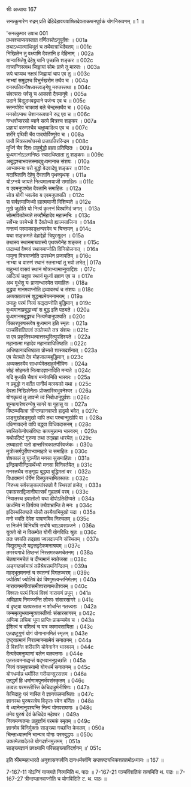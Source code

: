 श्रीः
अध्यायः 167

सनत्कुमारेण रुद्रम् प्रति देहिदेहावयवाश्रितदेवताकथनपूर्वकं योगनिरूपणम् ॥ 1 ॥

'सनत्कुमार उवाच 	001  
प्रभवश्चाप्ययस्तात वर्णितस्तेऽनुपूर्वशः ।	001a  
तथाऽध्यात्माधिभूतं च तथैवात्राधिदैवतम् ॥	001c  
निखिलेन तु वक्ष्यामि दैवतानि ह देहिनाम् ।	002a  
यान्याश्रितेषु देहेषु यानि पृच्छसि शङ्कर ॥	002c  
वाच्यग्निस्त्वथ जिह्वायां सोमः प्राणे तु मारुतः ।	003a  
रूपे चाप्यथ नक्षत्रं जिह्वायां चाप एव तु ॥	003c  
नाभ्यां समुद्रश्च विभुर्नखरोम तथैव च ।	004a  
वनस्पतिवनौषध्यस्त्वङ्गेषु मरुतस्तथा ॥	004c  
संवत्सराः पर्वसु च आकाशे दैवमानुषे ।	005a  
उदाने विद्युदभवद्व्याने पर्जन्य एव च ॥	005c  
स्तनयोरेव चाकाशं बले चेन्द्रस्तथैव च ।	006a  
मनसोऽप्यथ चेशानस्त्वपाने रुद्र एव च ॥	006c  
गन्धर्वाप्सरसो व्याने सत्ये मित्रश्च शङ्कर ।	007a  
प्रज्ञायां वरुणश्चैव चक्षुष्यादित्य एव च ॥	007c  
शरीरे पृथिवी चैव पादयोर्विष्णुरेव च ।	008a  
पायौ मित्रस्तथोपस्थे प्रजापतिररिन्दम ॥	008c  
मूर्ध्नि चैव दिशः प्राहुर्बुद्धौ ब्रह्मा प्रतिष्ठितः ।	009a  
बुध्यमानोऽऽत्मनिष्ठः स्यादधिष्ठाता तु शङ्करः ॥	009c  
अबुद्धश्चाभवत्तस्माद्बुध्यमानान्न संशयः ।	010a  
आभ्यामन्यः परो बुद्धो वेदवादेषु शङ्कर ॥	010c  
यदाश्रितानि देहेषु दैवतानि पृथक्पृथक् ।	011a  
योऽग्नये जायते नित्यमात्मयाजी समाहितः ॥	011c  
य एवमनुपश्येत दैवतानि समाहितः ।	012a  
सोत्र योगी भवत्येव य एवमनुपश्यति ।	012c  
स सर्वज्ञयाजिभ्यो ह्यात्मयाजी विशिष्यते ॥	012e  
मुखे जुहोति यो नित्यं कृत्स्नं विश्वमिदं जगत् ।	013a  
सोत्मवित्प्रोच्यते तज्ज्ञैर्महादेव महात्मभिः ॥	013c  
सर्वेभ्यः परमेभ्यो वै दैवतेभ्यो ह्यात्मयाजिना ।	014a  
गन्तव्यं परमाकाङ्क्षन्परमेव च चिन्तयन् ॥	014c  
यथा सङ्क्रमते देहाद्देही त्रिपुरसूदन ।	015a  
तथास्य स्थानमाख्यास्ये पृथक्त्वेनेह शङ्कर ॥	015c  
पादाभ्यां वैष्णवं स्थानमाप्नोति विनियोजनात् ।	016a  
पायुना मित्रमाप्नोति उपस्थेन प्रजापतिम् ॥	016c  
नाभ्या च वारुणं स्थानं स्तनाभ्यां तु भवो लभेत् |	017a  
बाहुभ्यां वासवं स्थानं श्रोत्राभ्यामाप्नुयाद्दिशः ।	017c  
आदित्यं चक्षुषा स्थानं मूर्ध्ना ब्रह्मण एव च ॥	017e  
अथ मूर्धसु यः प्राणान्धारयेत समाहितः ।	018a  
बुद्ध्या मानमवाप्नोति द्रव्यावस्थं च संशयः ॥	018c  
अव्यक्तात्परमं शुद्धमप्रमेयमनामयम् ।	019a  
तमाहुः परमं नित्यं यद्यदाप्नोति बुद्धिमान् ॥	019c  
बुध्यमानाप्रबुद्धाभ्यां स बुद्ध इति पठ्यते ।	020a  
बुध्यमानमबुद्धश्च नित्यमेवानुपश्यति ॥	020c  
विकारपुरुषस्त्वेष बुध्यमान इति स्मृतः ।	021a  
पञ्चविंशतितत्वं तत्प्रोच्यते तत्र संशयः ॥	021c  
स एष प्रकृतिस्थत्वात्तस्थुरित्युपदिश्यते ।	022a  
महानात्मा महादेव महानत्राधितिष्ठति ॥	022c  
अधिष्ठानादधिष्ठाता प्रोच्यते शास्त्रदर्शनात् ।	023a  
एष चेतयते देव मोहजालमबुद्धिमान् ॥	023c  
अव्यक्तस्यैव साधर्म्यमेतदाहुर्मनीषिणः ।	024a  
सोहं सोहमतो नित्यादज्ञानादिति मन्यते ॥	024c  
यदि बुध्यति चैवायं मन्येयमिति भास्वरः ।	025a  
न प्रबुद्धो न वर्तेत पानीयं मत्स्यको यथा ॥	025c  
देवता निखिलेनैताः प्रोक्तास्त्रिभुवनेश्वर ।	026a  
योगकृत्यं तु तावन्मे त्वं निबोधानुपूर्वशः ॥	026c  
शून्यागारेष्वरण्येषु सागरे वा गुहासु वा ।	027a  
विष्टम्भयित्वा त्रीन्दण्डानवाप्तो ह्यद्वयो भवेत् ॥	027c  
प्राङ्मुखोदङ्मुखो वापि तथा पश्चान्मुखोपि वा ।	028a  
दक्षिणावदनो वापि बद्ध्वा विधिवदासनम् ॥	028c  
स्वस्तिकेनोपसंविष्टः कायमुन्नाम्य भास्वरम् ।	029a  
यथोपदिष्टं गुरुणा तथा तद्ब्रह्म धारयेत् ॥	029c  
लघ्वाहारो यतो दान्तस्त्रिकालपरिवर्जकः ।	030a  
मूत्रोत्सर्गपुरीषाभ्यामाहारे च समाहितः ॥	030c  
शेषकालं तु युञ्जीत मनसा सुसमाहितः ।	031a  
इन्द्रियाणीन्द्रियार्थेभ्यो मनसा विनिवर्तयेत् ॥	031c  
मनस्तथैव सङ्गृह्य बुद्ध्या बुद्धिमतां वर ।	032a  
विधावमानं धैर्येण विस्फुरन्तमितस्ततः ॥	032c  
निरुध्य सर्वसङ्कल्पांस्ततो वै स्थिरतां व्रजेत् ।	033a  
एकाग्रस्तद्विजानीयात्सर्वं गुह्यतमं परम् ॥	033c  
निवातस्थ इवालोलो यथा दीपोऽतिदीप्यते ।	034a  
ऊर्ध्वमेव न तिर्यक्च तथैवाभ्रान्ति ते मनः ॥	034c  
हृदिस्थस्तिष्ठते योसौ तस्यैवाभिमुखो यदा ।	035a  
मनो भवति देवेश पाषाणमिव निश्चलम् ॥	035c  
स निर्जने विनिर्घोषे सघोषे चाऽऽवसञ्जने ।	036a  
युक्तो यो न विकम्पेत योगी योगविधिः श्रुतः ॥	036c  
ततः पश्यति तद्ब्रह्म ज्वलदात्मनि संस्थितम् ।	037a  
विद्युदम्बुधरे यद्वत्तद्वदेकमनाश्रयम् ॥	037c  
तमस्यगाधे तिष्ठन्तं निस्तमस्कमचेतनम् ।	038a  
चेतयानमचेतं च दीप्यमानं स्वतेजसा ॥	038c  
अङ्गष्ठपर्वमात्रं तन्नैश्रेयसमनिन्दितम् ।	039a  
महद्भूतमनन्तं च स्वतन्त्रं विगतज्वरम् ॥	039c  
ज्योतिषां ज्योतिषं देवं विष्णुमत्यन्तनिर्मलम् ।	040a  
नारायणमणीयांसमीश्वराणामधीश्वरम् ॥	040c  
विश्वतः परमं नित्यं विश्वं नारायणं प्रभुम् ।	041a  
अविज्ञाय निमज्जन्ति लोकाः संसारसागरे ॥	041c  
यं दृष्ट्वा यतयस्तात न शोचन्ति गतज्वराः ।	042a  
जन्ममृत्युभयान्मुक्तास्तीर्णाः संसारसागरम् ॥	042c  
अणिमा लघिमा भूमा प्राप्तिः प्राकम्यमेव च ।	043a  
ईशित्वं च वशित्वं च यत्र कामावसायिता ।	043c  
एतदष्टुगुणं योगं योगानाममितं स्मृतम् ॥	043e  
दृष्ट्वात्मानं निरात्मानमप्रमेयं सनातनम् ।	044a  
ते विशन्ति शरीराणि योगेनानेन भास्वरम् ।	044c  
दैत्यदेवमनुष्याणां बलेन बलवत्तमाः ॥	044e  
एतत्तत्वमनाद्यन्तं यद्भवाननुपृच्छति ।	045a  
नित्यं वयमुपास्यामो योगधर्मं सनातनम् ॥	045c  
योगधर्मान्न धर्मोस्ति गरीयान्सुरसत्तम ।	046a  
एतद्धर्मं हि धर्माणामपुनर्भवसंस्कृतम् ॥	046c  
तत्वतः परमस्तीस्ति केचिदाहुर्मनीषिणः ।	047a  
केचिदाहुः परं नास्ति ये ज्ञानफलमाश्रिताः ॥	047c  
ज्ञानस्थः पुरुषस्त्वेष विकृतः स्वेन वर्णितः ।	048a  
ये ध्यानेनानुपश्यन्ति नित्यं योगपरायणाः ॥	048c  
तमेव पुरुषं देवं केचिदेव महेश्वर ।	049a  
नित्यमन्यतमाः प्राहुर्ज्ञानं परमकं स्मृतम् ॥	049c  
ज्ञानमेव विनिर्मुक्ताः साङ्ख्या गच्छन्ति केवलम् ।	050a  
चिन्ताध्यात्मनि चान्यत्र योगाः परमबुद्धयः ॥	050c  
उक्तमेतावदेतत्ते योगदर्शनमुत्तमम् ।	051a  
साङ्ख्यज्ञानं प्रवक्ष्यामि परिसङ्ख्याविदर्शनम् ॥' 	051c  

इति श्रीमन्महाभारते अनुशासनपर्वणि दानधर्मपर्वणि सप्तषष्ट्यधिकशततमोऽध्यायः ॥ 167 ॥

7-167-11 योऽग्निं याजयते नित्यमिति थ. पाठः ॥ 7-167-21 पञ्चविंशतिकं तत्वमिति थ. पाठः ॥ 7-167-27 त्रीन्दण्डानवाप्नोति च योगविदिति ट. थ. पाठः ॥
